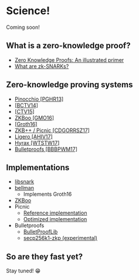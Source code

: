 # Science!

Coming soon!

## What is a zero-knowledge proof?

- [Zero Knowledge Proofs: An illustrated primer](https://blog.cryptographyengineering.com/2014/11/27/zero-knowledge-proofs-illustrated-primer/)
- [What are zk-SNARKs?](https://z.cash/technology/zksnarks.html)

## Zero-knowledge proving systems

- [Pinocchio [PGHR13]](https://eprint.iacr.org/2013/279.pdf)
- [[BCTV14]](https://eprint.iacr.org/2014/595)
- [[CTV15]](https://eprint.iacr.org/2015/377)
- [ZKBoo [GMO16]](https://eprint.iacr.org/2016/163.pdf)
- [[Groth16]](https://eprint.iacr.org/2016/260.pdf)
- [ZKB++ / Picnic [CDGORRSZ17]](https://eprint.iacr.org/2017/279.pdf)
- [Ligero [AHIV17]](https://acmccs.github.io/papers/p2087-amesA.pdf)
- [Hyrax [WTSTW17]](https://eprint.iacr.org/2017/1132.pdf)
- [Bulletproofs [BBBPWM17]](https://web.stanford.edu/~buenz/pubs/bulletproofs.pdf)

## Implementations

- [libsnark](https://github.com/scipr-lab/libsnark)
- [bellman](https://github.com/ebfull/bellman/)
  - Implements Groth16
- [ZKBoo](https://github.com/Sobuno/ZKBoo)
- Picnic
  - [Reference implementation](https://github.com/Microsoft/Picnic)
  - [Optimized implementation](https://github.com/IAIK/Picnic)
- Bulletproofs
  - [BulletProofLib](https://github.com/bbuenz/BulletProofLib)
  - [secp256k1-zkp (experimental)](https://github.com/ElementsProject/secp256k1-zkp/pull/16)

## So are they fast yet?

Stay tuned! 😁
